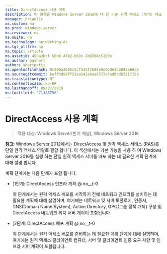 ```yaml
---
title: DirectAccess 사용 계획
description: 이 항목은 Windows Server 2016에 대 한 기존 원격 액세스 (VPN) 배포에 DirectAccess 추가 가이드의 일부입니다.
manager: brianlic
ms.custom: na
ms.prod: windows-server
ms.reviewer: na
ms.suite: na
ms.technology: networking-da
ms.tgt_pltfrm: na
ms.topic: article
ms.assetid: 458a3bcf-50b6-47b2-b53c-1b8204c5189e
ms.author: pashort
author: shortpatti
ms.openlocfilehash: 0c900a4665c5cf535f7b98b0c66de1db848a6dc6
ms.sourcegitcommit: 6aff3d88ff22ea141a6ea6572a5ad8dd6321f199
ms.translationtype: MT
ms.contentlocale: ko-KR
ms.lasthandoff: 09/27/2019
ms.locfileid: "71388756"
---
```

# <a name="plan-to-enable-directaccess"></a>DirectAccess 사용 계획

>적용 대상: Windows Server(반기 채널), Windows Server 2016

**참고:** Windows Server 2012에서는 DirectAccess 및 원격 액세스 서비스 (RAS)를 단일 원격 액세스 역할로 결합 합니다. 이 섹션에서는 기본 기능을 사용 하 여 Windows Server 2016를 실행 하는 단일 원격 액세스 서버를 배포 하는 데 필요한 계획 단계에 대해 설명 합니다. 

계획 단계에는 다음 단계가 포함 됩니다.  
  
-   [1단계: DirectAccess 인프라 계획 @ no__t-0  
  
    이 단계에서는 원격 액세스 배포를 시작하기 전에 네트워크 인프라를 설치하는 데 필요한 계획에 대해 설명하며, 여기에는 네트워크 및 서버 토폴로지, 인증서, DNS(Domain Name System), Active Directory, GPO(그룹 정책 개체) 구성 및 DirectAccess 네트워크 위치 서버 계획이 포함됩니다.  
  
-   [2단계: DirectAccess 배포 계획 @ no__t-0  
  
    이 단계에서는 원격 액세스 배포를 준비하는 데 필요한 계획 단계에 대해 설명하며, 여기에는 원격 액세스 클라이언트 컴퓨터, 서버 및 클라이언트 인증 요구 사항 및 인프라 서버 계획이 포함됩니다.  
  
 
  


